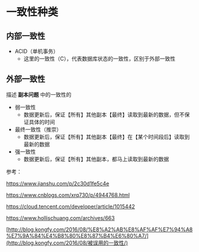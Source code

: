 # 一致性种类



## 内部一致性

- ACID（单机事务）
  - 这里的一致性（C），代表数据库状态的一致性，区别于外部一致性

## 外部一致性

描述 **副本问题** 中的一致性的

- 弱一致性
  - 数据更新后，保证【所有】其他副本【最终】读取到最新的数据，但不保证具体的时间
- 最终一致性（推崇）
  - 数据更新后，保证【所有】其他副本【最终】在【某个时间段后】读取到最新的数据
- 强一致性
  - 数据更新后，保证【所有】其他副本，都马上读取到最新的数据



参考：

https://www.jianshu.com/p/2c30d1fe5c4e

https://www.cnblogs.com/xrq730/p/4944768.html

https://cloud.tencent.com/developer/article/1015442

https://www.hollischuang.com/archives/663

[http://blog.kongfy.com/2016/08/%E8%A2%AB%E8%AF%AF%E7%94%A8%E7%9A%84%E4%B8%80%E8%87%B4%E6%80%A7/](http://blog.kongfy.com/2016/08/被误用的一致性/)